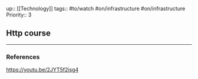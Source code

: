 up:: [[Technology]]
tags:: #to/watch #on/infrastructure #on/infrastructure 
Priority:: 3

## Http course



---
### References

https://youtu.be/2JYT5f2isg4